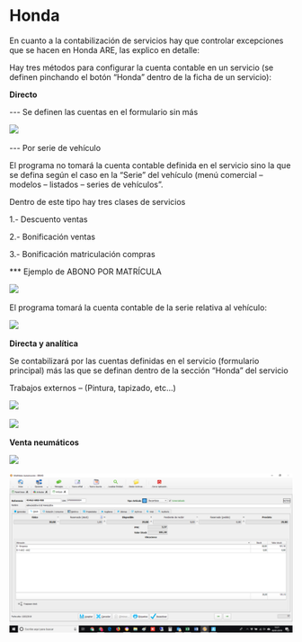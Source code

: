 # Honda

En cuanto a la contabilización de servicios hay que controlar excepciones que se hacen en Honda ARE, las explico en detalle:

Hay tres métodos para configurar la cuenta contable en un servicio \(se definen pinchando el botón “Honda” dentro de la ficha de un servicio\):

**Directo**

--- Se definen las cuentas en el formulario sin más

![](https://blobscdn.gitbook.com/v0/b/gitbook-28427.appspot.com/o/assets%2F-LTcyFdZ4rHGHbqQN78p%2F-LUFUOwBtj2nttr-4GVo%2F-LUFUePqBXWClEFaJruu%2Fimage.png?alt=media&token=165d8025-14bd-463c-adbd-f1f5bc8570af)

--- Por serie de vehículo

El programa no tomará la cuenta contable definida en el servicio sino la que se defina según el caso en la “Serie” del vehículo \(menú comercial – modelos – listados – series de vehículos”.

Dentro de este tipo hay tres clases de servicios

1.- Descuento ventas

2.- Bonificación ventas

3.- Bonificación matriculación compras

\*\*\* Ejemplo de ABONO POR MATRÍCULA

![](https://blobscdn.gitbook.com/v0/b/gitbook-28427.appspot.com/o/assets%2F-LTcyFdZ4rHGHbqQN78p%2F-LUFUOwBtj2nttr-4GVo%2F-LUFUh_laRjX2c6q6-Ry%2Fimage.png?alt=media&token=bace31ff-f585-4295-9460-ee1b7c8ea777)

El programa tomará la cuenta contable de la serie relativa al vehículo:

![](https://blobscdn.gitbook.com/v0/b/gitbook-28427.appspot.com/o/assets%2F-LTcyFdZ4rHGHbqQN78p%2F-LUFUOwBtj2nttr-4GVo%2F-LUFUl1H1c4P4it-B3ON%2Fimage.png?alt=media&token=9986febf-3b72-433f-ae72-e335adef6b30)

**Directa y analítica**

Se contabilizará por las cuentas definidas en el servicio \(formulario principal\) más las que se definan dentro de la sección “Honda” del servicio

Trabajos externos – \(Pintura, tapizado, etc...\)

![](https://blobscdn.gitbook.com/v0/b/gitbook-28427.appspot.com/o/assets%2F-LTcyFdZ4rHGHbqQN78p%2F-LUFUOwBtj2nttr-4GVo%2F-LUFUoS-EFFQmc4yq-06%2Fimage.png?alt=media&token=38d8a9a8-b38e-4f50-8229-b204a3d8997f)

![](https://blobscdn.gitbook.com/v0/b/gitbook-28427.appspot.com/o/assets%2F-LTcyFdZ4rHGHbqQN78p%2F-LUFUOwBtj2nttr-4GVo%2F-LUFUqEqhRCKEaXfSKmI%2Fimage.png?alt=media&token=071887e9-6439-45fa-b1d0-b59607faaa49)

**Venta neumáticos**

![](https://blobscdn.gitbook.com/v0/b/gitbook-28427.appspot.com/o/assets%2F-LTcyFdZ4rHGHbqQN78p%2F-LUFUOwBtj2nttr-4GVo%2F-LUFUtbfEHr0XTzGCdqM%2Fimage.png?alt=media&token=abf37d96-8318-410d-a120-2b15b061a99c)

![](../../../../.gitbook/assets/image%20%2877%29.png)

